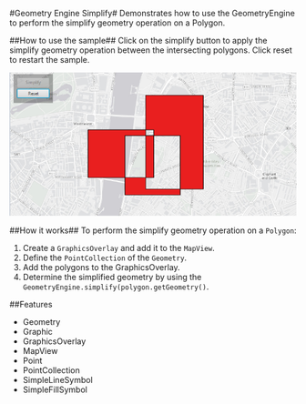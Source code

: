 #Geometry Engine Simplify#
Demonstrates how to use the GeometryEngine to perform the simplify geometry operation on a Polygon.

##How to use the sample##
Click on the simplify button to apply the simplify geometry operation between the intersecting polygons. Click reset to restart the sample.

![](GeometryEngineSimplify.png)

##How it works##
To perform the simplify geometry operation on a `Polygon`:

1. Create a `GraphicsOverlay` and add it to the `MapView`.
2. Define the `PointCollection` of the `Geometry`.
3. Add the polygons to the GraphicsOverlay.
4. Determine the simplified geometry by using the `GeometryEngine.simplify(polygon.getGeometry()`.

##Features
- Geometry
- Graphic
- GraphicsOverlay
- MapView
- Point
- PointCollection
- SimpleLineSymbol
- SimpleFillSymbol
